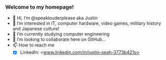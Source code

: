 ### Welcome to my homepage!
- 👋 Hi, I’m @speaklouderplease aka Justin
- 👀 I’m interested in IT, computer hardware, video games, military history and Japanese culture!
- 🌱 I’m currently studying computer engineering
- 💞️ I’m looking to collaborate here on GitHub...
- 📫 How to reach me 
  - [x] LinkedIn: <www.linkedin.com/in/justin-seah-3773b421o>

<!---
speaklouderplease/speaklouderplease is a ✨ special ✨ repository because its `README.md` (this file) appears on your GitHub profile.
You can click the Preview link to take a look at your changes.
--->

